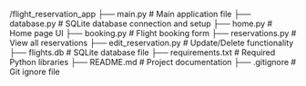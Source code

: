 /flight_reservation_app
├── main.py # Main application file
├── database.py # SQLite database connection and setup
├── home.py # Home page UI
├── booking.py # Flight booking form
├── reservations.py # View all reservations
├── edit_reservation.py # Update/Delete functionality
├── flights.db # SQLite database file
├── requirements.txt # Required Python libraries
├── README.md # Project documentation
├── .gitignore # Git ignore file
